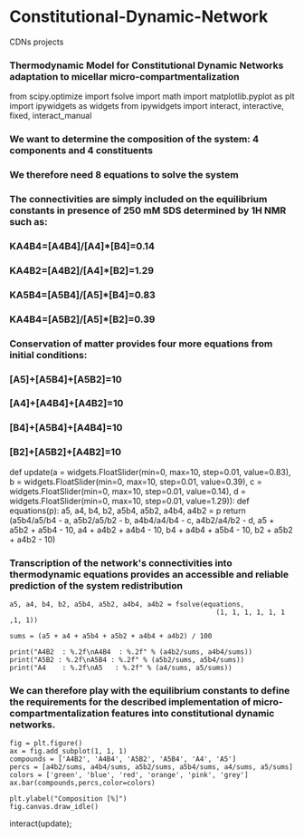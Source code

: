 # Constitutional-Dynamic-Network
CDNs projects
### Thermodynamic Model for Constitutional Dynamic Networks adaptation to micellar micro-compartmentalization
from scipy.optimize import fsolve
import math
import matplotlib.pyplot as plt
import ipywidgets as widgets
from ipywidgets import interact, interactive, fixed, interact_manual
### We want to determine the composition of the system: 4 components and 4 constituents
### We therefore need 8 equations to solve the system
### The connectivities are simply included on the equilibrium constants in presence of 250 mM SDS determined by 1H NMR such as:
### KA4B4=[A4B4]/[A4]*[B4]=0.14 
### KA4B2=[A4B2]/[A4]*[B2]=1.29
### KA5B4=[A5B4]/[A5]*[B4]=0.83
### KA4B4=[A5B2]/[A5]*[B2]=0.39
### Conservation of matter provides four more equations from initial conditions:
### [A5]+[A5B4]+[A5B2]=10
### [A4]+[A4B4]+[A4B2]=10
### [B4]+[A5B4]+[A4B4]=10
### [B2]+[A5B2]+[A4B2]=10
def update(a = widgets.FloatSlider(min=0, max=10, step=0.01, value=0.83), 
           b = widgets.FloatSlider(min=0, max=10, step=0.01, value=0.39), 
           c = widgets.FloatSlider(min=0, max=10, step=0.01, value=0.14), 
           d = widgets.FloatSlider(min=0, max=10, step=0.01, value=1.29)):
    def equations(p):
        a5, a4, b4, b2, a5b4, a5b2, a4b4, a4b2 = p
        return (a5b4/a5/b4 - a, a5b2/a5/b2 - b, a4b4/a4/b4 - c, 
                a4b2/a4/b2 - d, a5 + a5b2 + a5b4 - 10, a4 + a4b2 + a4b4 - 10,
                b4 + a4b4 + a5b4 - 10, b2 + a5b2 + a4b2 - 10)
### Transcription of the network's connectivities into thermodynamic equations provides an accessible and reliable prediction of the system redistribution
    a5, a4, b4, b2, a5b4, a5b2, a4b4, a4b2 = fsolve(equations, 
                                                       (1, 1, 1, 1, 1, 1 ,1, 1))
    
    sums = (a5 + a4 + a5b4 + a5b2 + a4b4 + a4b2) / 100
 
    print("A4B2  : %.2f\nA4B4  : %.2f" % (a4b2/sums, a4b4/sums))
    print("A5B2 : %.2f\nA5B4 : %.2f" % (a5b2/sums, a5b4/sums))
    print("A4    : %.2f\nA5   : %.2f" % (a4/sums, a5/sums))
### We can therefore play with the equilibrium constants to define the requirements for the described implementation of micro-compartmentalization features into constitutional dynamic networks.
    fig = plt.figure()
    ax = fig.add_subplot(1, 1, 1)
    compounds = ['A4B2', 'A4B4', 'A5B2', 'A5B4', 'A4', 'A5']
    percs = [a4b2/sums, a4b4/sums, a5b2/sums, a5b4/sums, a4/sums, a5/sums]
    colors = ['green', 'blue', 'red', 'orange', 'pink', 'grey']
    ax.bar(compounds,percs,color=colors)

    plt.ylabel("Composition [%]")
    fig.canvas.draw_idle()

interact(update);
